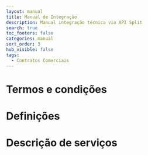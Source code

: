 ```yaml
---
layout: manual
title: Manual de Integração
description: Manual integração técnica via API Split
search: true
toc_footers: false
categories: manual
sort_order: 3
hub_visible: false
tags:
  - Contratos Comerciais
---
```


# Termos e condições

# Definições

# Descrição de serviços
